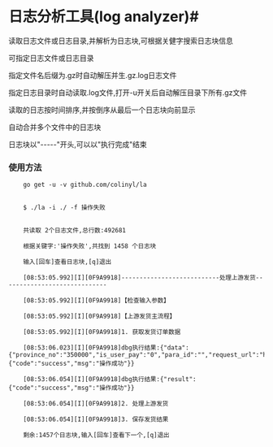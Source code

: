 # 日志分析工具(log analyzer)#

读取日志文件或日志目录,并解析为日志块,可根据关健字搜索日志块信息

  可指定日志文件或日志目录
  
  指定文件名后缀为.gz时自动解压并生.gz.log日志文件
  
  指定日志目录时自动读取.log文件,打开-u开关后自动解压目录下所有.gz文件
  
  读取的日志按时间排序,并按倒序从最后一个日志块向前显示
  
  自动合并多个文件中的日志块
  
  日志块以"-----"开头,可以以"执行完成"结束



### 使用方法


        go get -u -v github.com/colinyl/la


        $ ./la -i ./ -f 操作失败


        共读取 2个日志文件,总行数:492681
  
        根据关键字:'操作失败',共找到 1458 个日志块
  
        输入[回车]查看日志块,[q]退出
  
        [08:53:05.992][I][0F9A9918]---------------------------处理上游发货-----------------------------

        [08:53:05.992][I][0F9A9918]【检查输入参数】

        [08:53:05.992][I][0F9A9918]【上游发货主流程】

        [08:53:05.992][I][0F9A9918]1. 获取发货订单数据

        [08:53:06.023][I][0F9A9918]dbg执行结果:{"data":{"province_no":"350000","is_user_pay":"0","para_id":"","request_url":"http://100.0.5.3000:9990/ecb/ecb","total_standard":"100","member_id":"QIXI"},"result":{"code":"success","msg":"操作成功"}}

        [08:53:06.054][I][0F9A9918]dbg执行结果:{"result":{"code":"success","msg":"操作成功"}}

        [08:53:06.054][I][0F9A9918]2. 处理上游发货

        [08:53:06.054][I][0F9A9918]3. 保存发货结果

        剩余:1457个日志块,输入[回车]查看下一个,[q]退出
